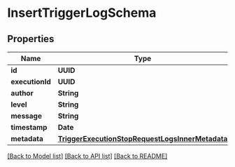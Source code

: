 # InsertTriggerLogSchema

## Properties
Name | Type | Description | Notes
------------ | ------------- | ------------- | -------------
**id** | **UUID** |  | [optional] 
**executionId** | **UUID** |  | 
**author** | **String** |  | 
**level** | **String** |  | 
**message** | **String** |  | 
**timestamp** | **Date** |  | 
**metadata** | [**TriggerExecutionStopRequestLogsInnerMetadata**](TriggerExecutionStopRequestLogsInnerMetadata.md) |  | 

[[Back to Model list]](../README.md#documentation-for-models) [[Back to API list]](../README.md#documentation-for-api-endpoints) [[Back to README]](../README.md)


